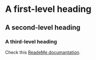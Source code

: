 # A first-level heading
## A second-level heading
### A third-level heading

Check this [ReadeMe documantation](https://docs.github.com/ru/get-started/writing-on-github/getting-started-with-writing-and-formatting-on-github/basic-writing-and-formatting-syntax#links).

